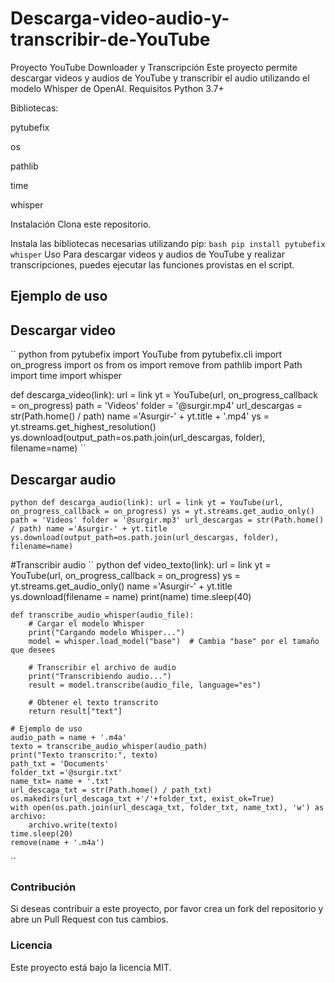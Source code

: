 # Descarga-video-audio-y-transcribir-de-YouTube
Proyecto YouTube Downloader y Transcripción Este proyecto permite descargar videos y audios de YouTube y transcribir el audio utilizando el modelo Whisper de OpenAI.
Requisitos
Python 3.7+

Bibliotecas:

pytubefix

os

pathlib

time

whisper

Instalación
Clona este repositorio.

Instala las bibliotecas necesarias utilizando pip:
``
bash
pip install pytubefix whisper
``
Uso
Para descargar videos y audios de YouTube y realizar transcripciones, puedes ejecutar las funciones provistas en el script.

## Ejemplo de uso

## Descargar video
``
python
from pytubefix import YouTube
from pytubefix.cli import on_progress
import os
from os import remove
from pathlib import Path
import time
import whisper

def descarga_video(link):
    url = link
    yt = YouTube(url, on_progress_callback = on_progress)
    path = 'Videos'
    folder = '@surgir.mp4'
    url_descargas = str(Path.home() / path)
    name ='Asurgir-' + yt.title + '.mp4'
    ys = yt.streams.get_highest_resolution()
    ys.download(output_path=os.path.join(url_descargas, folder), filename=name)
``
    
## Descargar audio
``
python
def descarga_audio(link):
    url = link
    yt = YouTube(url, on_progress_callback = on_progress)
    ys = yt.streams.get_audio_only()
    path = 'Videos'
    folder = '@surgir.mp3'
    url_descargas = str(Path.home() / path)
    name ='Asurgir-' + yt.title
    ys.download(output_path=os.path.join(url_descargas, folder), filename=name)
``

    
#Transcribir audio
``
python
def video_texto(link):
    url = link
    yt = YouTube(url, on_progress_callback = on_progress)
    ys = yt.streams.get_audio_only()
    name ='Asurgir-' + yt.title    
    ys.download(filename = name)
    print(name)
    time.sleep(40)

    def transcribe_audio_whisper(audio_file):
        # Cargar el modelo Whisper
        print("Cargando modelo Whisper...")
        model = whisper.load_model("base")  # Cambia "base" por el tamaño que desees
        
        # Transcribir el archivo de audio
        print("Transcribiendo audio...")
        result = model.transcribe(audio_file, language="es")
        
        # Obtener el texto transcrito
        return result["text"]

    # Ejemplo de uso
    audio_path = name + '.m4a'
    texto = transcribe_audio_whisper(audio_path)
    print("Texto transcrito:", texto)
    path_txt = 'Documents'
    folder_txt ='@surgir.txt'
    name_txt= name + '.txt'
    url_descaga_txt = str(Path.home() / path_txt)
    os.makedirs(url_descaga_txt +'/'+folder_txt, exist_ok=True)
    with open(os.path.join(url_descaga_txt, folder_txt, name_txt), 'w') as archivo:
        archivo.write(texto)
    time.sleep(20)
    remove(name + '.m4a')
``
### Contribución
Si deseas contribuir a este proyecto, por favor crea un fork del repositorio y abre un Pull Request con tus cambios.

### Licencia
Este proyecto está bajo la licencia MIT.
